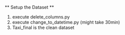 ** Setup the Dataset **
1. execute delete_columns.py 
2. execute change_to_datetime.py (might take 30min)
3. Taxi_final is the clean dataset